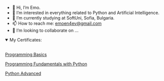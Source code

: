 - 👋 Hi, I’m Emo.
- 👀 I’m interested in everything related to Python and Artificial Intelligence.
- 🌱 I’m currently studying at SoftUni, Sofia, Bulgaria.
- 📫 How to reach me: emoen4ev@gmail.com
- 💞️ I’m looking to collaborate on ...
<details open>
<summary>My Certificates:</summary>
<br>
  
[Programming Basics](https://softuni.bg/certificates/details/124638/a4bd60cf)

[Programming Fundamentals with Python](https://softuni.bg/certificates/details/131756/ed84e531)

[Python Advanced](https://softuni.bg/certificates/details/135963/28f03b2d)
  
</details>

<!---
emoen4ev/emoen4ev is a ✨ special ✨ repository because its `README.md` (this file) appears on your GitHub profile.
You can click the Preview link to take a look at your changes.
--->
